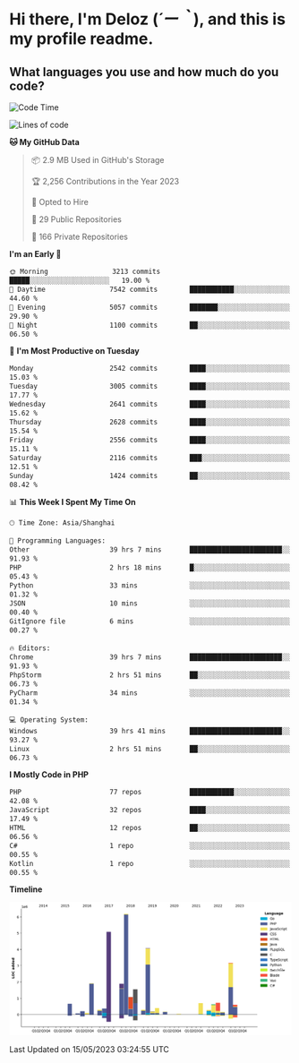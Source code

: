 # **Hi there, I'm Deloz (*´ー｀*), and this is my profile readme.**

## **What languages you use and how much do you code?**

<!--START_SECTION:waka-->
![Code Time](http://img.shields.io/badge/Code%20Time-1%2C450%20hrs%2010%20mins-blue)

![Lines of code](https://img.shields.io/badge/From%20Hello%20World%20I%27ve%20Written-30.7%20million%20lines%20of%20code-blue)

**🐱 My GitHub Data** 

> 📦 2.9 MB Used in GitHub's Storage 
 > 
> 🏆 2,256 Contributions in the Year 2023
 > 
> 💼 Opted to Hire
 > 
> 📜 29 Public Repositories 
 > 
> 🔑 166 Private Repositories 
 > 
**I'm an Early 🐤** 

```text
🌞 Morning                3213 commits        █████░░░░░░░░░░░░░░░░░░░░   19.00 % 
🌆 Daytime                7542 commits        ███████████░░░░░░░░░░░░░░   44.60 % 
🌃 Evening                5057 commits        ███████░░░░░░░░░░░░░░░░░░   29.90 % 
🌙 Night                  1100 commits        ██░░░░░░░░░░░░░░░░░░░░░░░   06.50 % 
```
📅 **I'm Most Productive on Tuesday** 

```text
Monday                   2542 commits        ████░░░░░░░░░░░░░░░░░░░░░   15.03 % 
Tuesday                  3005 commits        ████░░░░░░░░░░░░░░░░░░░░░   17.77 % 
Wednesday                2641 commits        ████░░░░░░░░░░░░░░░░░░░░░   15.62 % 
Thursday                 2628 commits        ████░░░░░░░░░░░░░░░░░░░░░   15.54 % 
Friday                   2556 commits        ████░░░░░░░░░░░░░░░░░░░░░   15.11 % 
Saturday                 2116 commits        ███░░░░░░░░░░░░░░░░░░░░░░   12.51 % 
Sunday                   1424 commits        ██░░░░░░░░░░░░░░░░░░░░░░░   08.42 % 
```


📊 **This Week I Spent My Time On** 

```text
🕑︎ Time Zone: Asia/Shanghai

💬 Programming Languages: 
Other                    39 hrs 7 mins       ███████████████████████░░   91.93 % 
PHP                      2 hrs 18 mins       █░░░░░░░░░░░░░░░░░░░░░░░░   05.43 % 
Python                   33 mins             ░░░░░░░░░░░░░░░░░░░░░░░░░   01.32 % 
JSON                     10 mins             ░░░░░░░░░░░░░░░░░░░░░░░░░   00.40 % 
GitIgnore file           6 mins              ░░░░░░░░░░░░░░░░░░░░░░░░░   00.27 % 

🔥 Editors: 
Chrome                   39 hrs 7 mins       ███████████████████████░░   91.93 % 
PhpStorm                 2 hrs 51 mins       ██░░░░░░░░░░░░░░░░░░░░░░░   06.73 % 
PyCharm                  34 mins             ░░░░░░░░░░░░░░░░░░░░░░░░░   01.34 % 

💻 Operating System: 
Windows                  39 hrs 41 mins      ███████████████████████░░   93.27 % 
Linux                    2 hrs 51 mins       ██░░░░░░░░░░░░░░░░░░░░░░░   06.73 % 
```

**I Mostly Code in PHP** 

```text
PHP                      77 repos            ███████████░░░░░░░░░░░░░░   42.08 % 
JavaScript               32 repos            ████░░░░░░░░░░░░░░░░░░░░░   17.49 % 
HTML                     12 repos            ██░░░░░░░░░░░░░░░░░░░░░░░   06.56 % 
C#                       1 repo              ░░░░░░░░░░░░░░░░░░░░░░░░░   00.55 % 
Kotlin                   1 repo              ░░░░░░░░░░░░░░░░░░░░░░░░░   00.55 % 
```



**Timeline**

![Lines of Code chart](https://raw.githubusercontent.com/deloz/deloz/main/assets/bar_graph.png)


 Last Updated on 15/05/2023 03:24:55 UTC
<!--END_SECTION:waka-->
